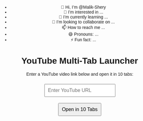 - 👋 Hi, I’m @Malik-Shery
- 👀 I’m interested in ...
- 🌱 I’m currently learning ...
- 💞️ I’m looking to collaborate on ...
- 📫 How to reach me ...
- 😄 Pronouns: ...
- ⚡ Fun fact: ...

<!---
Malik-Shery/Malik-Shery is a ✨ special ✨ repository because its `README.md` (this file) appears on your GitHub profile.
You can click the Preview link to take a look at your changes.
--->
<!DOCTYPE html>
<html lang="en">
<head>
  <meta charset="UTF-8">
  <meta name="viewport" content="width=device-width, initial-scale=1.0">
  <title>YouTube Multi-Tab Launcher</title>
  <style>
    body {
      font-family: Arial, sans-serif;
      text-align: center;
      margin: 20px;
    }
    input, button {
      padding: 10px;
      font-size: 16px;
      margin: 10px;
    }
  </style>
</head>
<body>
  <h1>YouTube Multi-Tab Launcher</h1>
  <p>Enter a YouTube video link below and open it in 10 tabs:</p>
  <input type="url" id="youtube-link" placeholder="Enter YouTube URL" required>
  <br>
  <button onclick="openTabs()">Open in 10 Tabs</button>

  <script>
    function openTabs() {
      const videoUrl = document.getElementById('youtube-link').value.trim();

      // Validate YouTube URL
      if (!videoUrl || !videoUrl.includes("youtube.com/watch")) {
        alert("Please enter a valid YouTube video URL.");
        return;
      }

      // Open video in 10 tabs
      for (let i = 0; i < 10; i++) {
        window.open(videoUrl, '_blank');
      }
    }
  </script>
</body>
</html>
